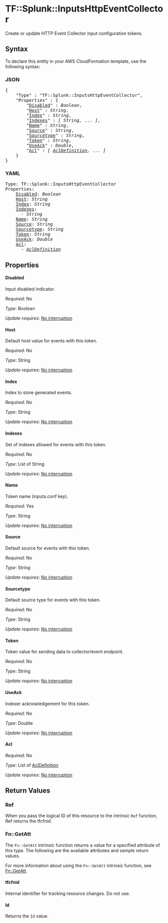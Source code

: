 # TF::Splunk::InputsHttpEventCollector

Create or update HTTP Event Collector input configuration tokens.

## Syntax

To declare this entity in your AWS CloudFormation template, use the following syntax:

### JSON

<pre>
{
    "Type" : "TF::Splunk::InputsHttpEventCollector",
    "Properties" : {
        "<a href="#disabled" title="Disabled">Disabled</a>" : <i>Boolean</i>,
        "<a href="#host" title="Host">Host</a>" : <i>String</i>,
        "<a href="#index" title="Index">Index</a>" : <i>String</i>,
        "<a href="#indexes" title="Indexes">Indexes</a>" : <i>[ String, ... ]</i>,
        "<a href="#name" title="Name">Name</a>" : <i>String</i>,
        "<a href="#source" title="Source">Source</a>" : <i>String</i>,
        "<a href="#sourcetype" title="Sourcetype">Sourcetype</a>" : <i>String</i>,
        "<a href="#token" title="Token">Token</a>" : <i>String</i>,
        "<a href="#useack" title="UseAck">UseAck</a>" : <i>Double</i>,
        "<a href="#acl" title="Acl">Acl</a>" : <i>[ <a href="acldefinition.md">AclDefinition</a>, ... ]</i>
    }
}
</pre>

### YAML

<pre>
Type: TF::Splunk::InputsHttpEventCollector
Properties:
    <a href="#disabled" title="Disabled">Disabled</a>: <i>Boolean</i>
    <a href="#host" title="Host">Host</a>: <i>String</i>
    <a href="#index" title="Index">Index</a>: <i>String</i>
    <a href="#indexes" title="Indexes">Indexes</a>: <i>
      - String</i>
    <a href="#name" title="Name">Name</a>: <i>String</i>
    <a href="#source" title="Source">Source</a>: <i>String</i>
    <a href="#sourcetype" title="Sourcetype">Sourcetype</a>: <i>String</i>
    <a href="#token" title="Token">Token</a>: <i>String</i>
    <a href="#useack" title="UseAck">UseAck</a>: <i>Double</i>
    <a href="#acl" title="Acl">Acl</a>: <i>
      - <a href="acldefinition.md">AclDefinition</a></i>
</pre>

## Properties

#### Disabled

Input disabled indicator.

_Required_: No

_Type_: Boolean

_Update requires_: [No interruption](https://docs.aws.amazon.com/AWSCloudFormation/latest/UserGuide/using-cfn-updating-stacks-update-behaviors.html#update-no-interrupt)

#### Host

Default host value for events with this token.

_Required_: No

_Type_: String

_Update requires_: [No interruption](https://docs.aws.amazon.com/AWSCloudFormation/latest/UserGuide/using-cfn-updating-stacks-update-behaviors.html#update-no-interrupt)

#### Index

Index to store generated events.

_Required_: No

_Type_: String

_Update requires_: [No interruption](https://docs.aws.amazon.com/AWSCloudFormation/latest/UserGuide/using-cfn-updating-stacks-update-behaviors.html#update-no-interrupt)

#### Indexes

Set of indexes allowed for events with this token.

_Required_: No

_Type_: List of String

_Update requires_: [No interruption](https://docs.aws.amazon.com/AWSCloudFormation/latest/UserGuide/using-cfn-updating-stacks-update-behaviors.html#update-no-interrupt)

#### Name

Token name (inputs.conf key).

_Required_: Yes

_Type_: String

_Update requires_: [No interruption](https://docs.aws.amazon.com/AWSCloudFormation/latest/UserGuide/using-cfn-updating-stacks-update-behaviors.html#update-no-interrupt)

#### Source

Default source for events with this token.

_Required_: No

_Type_: String

_Update requires_: [No interruption](https://docs.aws.amazon.com/AWSCloudFormation/latest/UserGuide/using-cfn-updating-stacks-update-behaviors.html#update-no-interrupt)

#### Sourcetype

Default source type for events with this token.

_Required_: No

_Type_: String

_Update requires_: [No interruption](https://docs.aws.amazon.com/AWSCloudFormation/latest/UserGuide/using-cfn-updating-stacks-update-behaviors.html#update-no-interrupt)

#### Token

Token value for sending data to collector/event endpoint.

_Required_: No

_Type_: String

_Update requires_: [No interruption](https://docs.aws.amazon.com/AWSCloudFormation/latest/UserGuide/using-cfn-updating-stacks-update-behaviors.html#update-no-interrupt)

#### UseAck

Indexer acknowledgement for this token.

_Required_: No

_Type_: Double

_Update requires_: [No interruption](https://docs.aws.amazon.com/AWSCloudFormation/latest/UserGuide/using-cfn-updating-stacks-update-behaviors.html#update-no-interrupt)

#### Acl

_Required_: No

_Type_: List of <a href="acldefinition.md">AclDefinition</a>

_Update requires_: [No interruption](https://docs.aws.amazon.com/AWSCloudFormation/latest/UserGuide/using-cfn-updating-stacks-update-behaviors.html#update-no-interrupt)

## Return Values

### Ref

When you pass the logical ID of this resource to the intrinsic `Ref` function, Ref returns the tfcfnid.

### Fn::GetAtt

The `Fn::GetAtt` intrinsic function returns a value for a specified attribute of this type. The following are the available attributes and sample return values.

For more information about using the `Fn::GetAtt` intrinsic function, see [Fn::GetAtt](https://docs.aws.amazon.com/AWSCloudFormation/latest/UserGuide/intrinsic-function-reference-getatt.html).

#### tfcfnid

Internal identifier for tracking resource changes. Do not use.

#### Id

Returns the <code>Id</code> value.

